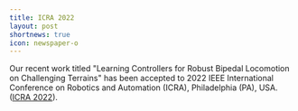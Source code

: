 ```yaml
---
title: ICRA 2022
layout: post
shortnews: true
icon: newspaper-o
---
```


Our recent work titled "Learning Controllers for Robust Bipedal Locomotion on Challenging Terrains" has been accepted to 2022 IEEE International Conference on Robotics and Automation (ICRA), Philadelphia (PA), USA. ([ICRA 2022](https://www.icra2022.org/)).
